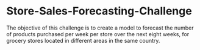 # Store-Sales-Forecasting-Challenge
The objective of this challenge is to create a model to forecast the number of products purchased per week per store over the next eight weeks, for grocery stores located in different areas in the same country. 
